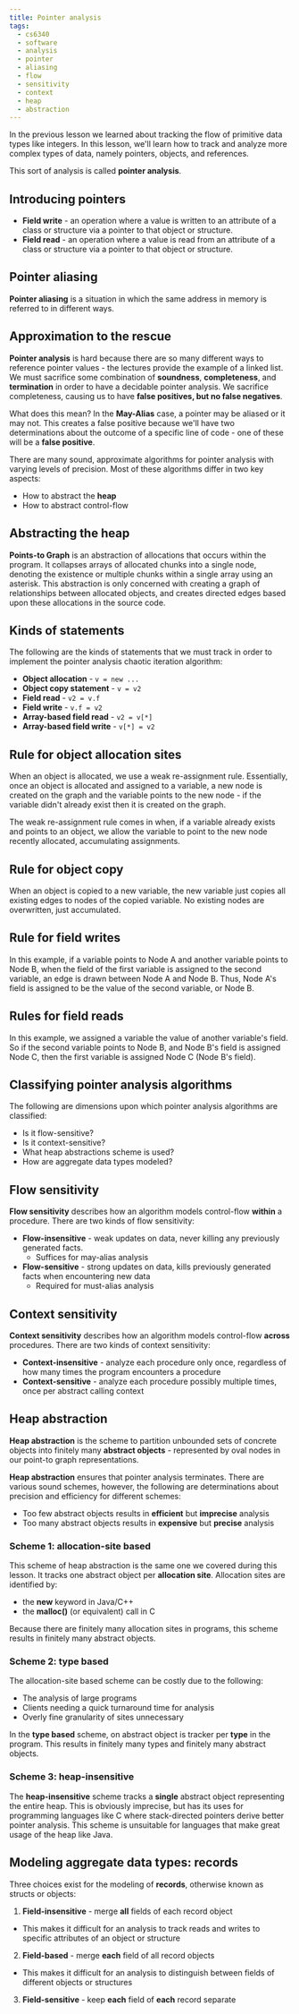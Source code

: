 ```yaml
---
title: Pointer analysis
tags:
  - cs6340
  - software
  - analysis
  - pointer
  - aliasing
  - flow
  - sensitivity
  - context
  - heap
  - abstraction
---
```


In the previous lesson we learned about tracking the flow of primitive data
types like integers. In this lesson, we'll learn how to track and analyze more
complex types of data, namely pointers, objects, and references.

This sort of analysis is called **pointer analysis**.

## Introducing pointers

- **Field write** - an operation where a value is written to an attribute of a
  class or structure via a pointer to that object or structure.
- **Field read** - an operation where a value is read from an attribute of a
  class or structure via a pointer to that object or structure.

## Pointer aliasing

**Pointer aliasing** is a situation in which the same address in memory is
referred to in different ways.

## Approximation to the rescue

**Pointer analysis** is hard because there are so many different ways to
reference pointer values - the lectures provide the example of a linked list. We
must sacrifice some combination of **soundness**, **completeness**, and
**termination** in order to have a decidable pointer analysis. We sacrifice
completeness, causing us to have **false positives, but no false negatives**.

What does this mean? In the **May-Alias** case, a pointer may be aliased or it
may not. This creates a false positive because we'll have two determinations
about the outcome of a specific line of code - one of these will be a **false
positive**.

There are many sound, approximate algorithms for pointer analysis with varying
levels of precision. Most of these algorithms differ in two key aspects:

- How to abstract the **heap**
- How to abstract control-flow

## Abstracting the heap

**Points-to Graph** is an abstraction of allocations that occurs within the
program. It collapses arrays of allocated chunks into a single node, denoting
the existence or multiple chunks within a single array using an asterisk. This
abstraction is only concerned with creating a graph of relationships between
allocated objects, and creates directed edges based upon these allocations in
the source code.

## Kinds of statements

The following are the kinds of statements that we must track in order to
implement the pointer analysis chaotic iteration algorithm:

- **Object allocation** - `v = new ...`
- **Object copy statement** - `v = v2`
- **Field read** - `v2 = v.f`
- **Field write** - `v.f = v2`
- **Array-based field read** - `v2 = v[*]`
- **Array-based field write** - `v[*] = v2`

## Rule for object allocation sites

When an object is allocated, we use a weak re-assignment rule. Essentially, once
an object is allocated and assigned to a variable, a new node is created on the
graph and the variable points to the new node - if the variable didn't already
exist then it is created on the graph.

The weak re-assignment rule comes in when, if a variable already exists and
points to an object, we allow the variable to point to the new node recently
allocated, accumulating assignments.

## Rule for object copy

When an object is copied to a new variable, the new variable just copies all
existing edges to nodes of the copied variable. No existing nodes are
overwritten, just accumulated.

## Rule for field writes

In this example, if a variable points to Node A and another variable points to
Node B, when the field of the first variable is assigned to the second variable,
an edge is drawn between Node A and Node B. Thus, Node A's field is assigned to
be the value of the second variable, or Node B.

## Rules for field reads

In this example, we assigned a variable the value of another variable's field.
So if the second variable points to Node B, and Node B's field is assigned Node
C, then the first variable is assigned Node C (Node B's field).

## Classifying pointer analysis algorithms

The following are dimensions upon which pointer analysis algorithms are
classified:

- Is it flow-sensitive?
- Is it context-sensitive?
- What heap abstractions scheme is used?
- How are aggregate data types modeled?

## Flow sensitivity

**Flow sensitivity** describes how an algorithm models control-flow **within** a
procedure. There are two kinds of flow sensitivity:

- **Flow-insensitive** - weak updates on data, never killing any previously
  generated facts.
  - Suffices for may-alias analysis
- **Flow-sensitive** - strong updates on data, kills previously generated facts
  when encountering new data
  - Required for must-alias analysis

## Context sensitivity

**Context sensitivity** describes how an algorithm models control-flow
**across** procedures. There are two kinds of context sensitivity:

- **Context-insensitive** - analyze each procedure only once, regardless of how
  many times the program encounters a procedure
- **Context-sensitive** - analyze each procedure possibly multiple times, once
  per abstract calling context

## Heap abstraction

**Heap abstraction** is the scheme to partition unbounded sets of concrete
objects into finitely many **abstract objects** - represented by oval nodes in
our point-to graph representations.

**Heap abstraction** ensures that pointer analysis terminates. There are various
sound schemes, however, the following are determinations about precision and
efficiency for different schemes:

- Too few abstract objects results in **efficient** but **imprecise** analysis
- Too many abstract objects results in **expensive** but **precise** analysis

### Scheme 1: allocation-site based

This scheme of heap abstraction is the same one we covered during this lesson.
It tracks one abstract object per **allocation site**. Allocation sites are
identified by:

- the **new** keyword in Java/C++
- the **malloc()** (or equivalent) call in C

Because there are finitely many allocation sites in programs, this scheme
results in finitely many abstract objects.

### Scheme 2: type based

The allocation-site based scheme can be costly due to the following:

- The analysis of large programs
- Clients needing a quick turnaround time for analysis
- Overly fine granularity of sites unnecessary

In the **type based** scheme, on abstract object is tracker per **type** in the
program. This results in finitely many types and finitely many abstract objects.

### Scheme 3: heap-insensitive

The **heap-insensitive** scheme tracks a **single** abstract object representing
the entire heap. This is obviously imprecise, but has its uses for programming
languages like C where stack-directed pointers derive better pointer analysis.
This scheme is unsuitable for languages that make great usage of the heap like
Java.

## Modeling aggregate data types: records

Three choices exist for the modeling of **records**, otherwise known as structs
or objects:

1. **Field-insensitive** - merge **all** fields of each record object

- This makes it difficult for an analysis to track reads and writes to specific
  attributes of an object or structure

2. **Field-based** - merge **each** field of all record objects

- This makes it difficult for an analysis to distinguish between fields of
  different objects or structures

3. **Field-sensitive** - keep **each** field of **each** record separate
